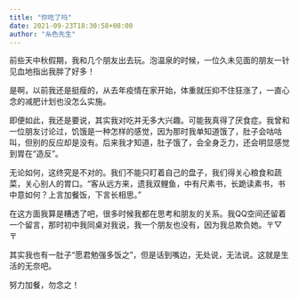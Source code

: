 ```yaml
---
title: "你吃了吗"
date: 2021-09-23T18:30:58+08:00
author: "糸色先生"
---
```


前些天中秋假期，我和几个朋友出去玩。泡温泉的时候，一位久未见面的朋友一针见血地指出我胖了好多！

是啊，以前我还是挺瘦的，从去年疫情在家开始，体重就压抑不住狂涨了，一直心念的减肥计划也没怎么实施。

即便如此，我还是要说，其实我对吃并无多大兴趣。可能我真得了厌食症。我曾和一位朋友讨论过，饥饿是一种怎样的感觉，因为那时我单知道饿了，肚子会咕咕叫，但别的反应却是没有。后来我才知道，肚子饿了，会全身乏力，还会明显感觉到胃在“造反”。

无论如何，这终究是不对的。我们不能只盯着自己的盘子，我们得关心粮食和蔬菜，关心别人的胃口。“客从远方来，遗我双鲤鱼，中有尺素书，长跪读素书，书中意如何？上言加餐饭，下言长相思。”

在这方面我算是糟透了吧，很多时候我都在思考和朋友的关系。我QQ空间还留着一个留言，那时初中我同桌对我说，我一个朋友也没有，因为我总欺负她。〒▽〒

其实我也有一肚子“愿君勉强多饭之”，但是话到嘴边，无处说，无法说。这就是生活的无奈吧。

努力加餐，勿念之！
